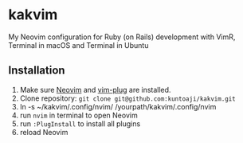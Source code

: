 # kakvim
My Neovim configuration for Ruby (on Rails) development with VimR, Terminal in macOS and Terminal in Ubuntu

## Installation
1. Make sure [Neovim](https://neovim.io) and [vim-plug](https://github.com/junegunn/vim-plug) are installed.
2. Clone repository: `git clone git@github.com:kuntoaji/kakvim.git`
3. ln -s ~/kakvim/.config/nvim/ /yourpath/kakvim/.config/nvim
4. run `nvim` in terminal to open Neovim
5. run `:PlugInstall` to install all plugins
6. reload Neovim
